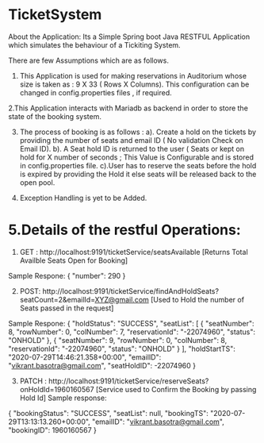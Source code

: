 # TicketSystem
About the Application:
Its a Simple Spring boot Java RESTFUL Application which simulates the behaviour of a Tickiting System.

There are few Assumptions which are as follows.

1. This Application is used for making reservations in Auditorium whose size is taken as : 9 X 33 ( Rows X Columns). This configuration can be changed in config.properties files , if required.

2.This Application interacts with Mariadb as backend in order to store the state of the booking system.

3. The process of booking is as follows :
  a). Create a hold on the tickets by providing the number of seats and email ID ( No validation Check on Email ID).
  b). A Seat hold ID is returned to the user ( Seats or kept on hold for X number of seconds ; This Value is Configurable and is stored in config.properties file.
  c).User has to reserve the seats before the hold is expired by providing the Hold it else seats will be released back to the open pool.
  
  
4. Exception Handling is yet to be Added.

5.Details of the restful Operations:
===================================
1. GET : http://localhost:9191/ticketService/seatsAvailable [Returns Total Availble Seats Open for Booking]

Sample Respone:
{
    "number": 290
}

2. POST: http://localhost:9191/ticketService/findAndHoldSeats?seatCount=2&emailId=XYZ@gmail.com [Used to Hold the number of Seats passed in the request]

Sample Respone:
{
    "holdStatus": "SUCCESS",
    "seatList": [
        {
            "seatNumber": 8,
            "rowNumber": 0,
            "colNumber": 7,
            "reservationId": "-22074960",
            "status": "ONHOLD"
        },
        {
            "seatNumber": 9,
            "rowNumber": 0,
            "colNumber": 8,
            "reservationId": "-22074960",
            "status": "ONHOLD"
        }
    ],
    "holdStartTS": "2020-07-29T14:46:21.358+00:00",
    "emailID": "vikrant.basotra@gmail.com",
    "seatHoldID": -22074960
}

3. PATCH : http://localhost:9191/ticketService/reserveSeats?onHoldId=1960160567 [Service used to Confirm the Booking by passing Hold Id]
Sample response:

{
    "bookingStatus": "SUCCESS",
    "seatList": null,
    "bookingTS": "2020-07-29T13:13:13.260+00:00",
    "emailID": "vikrant.basotra@gmail.com",
    "bookingID": 1960160567
}



